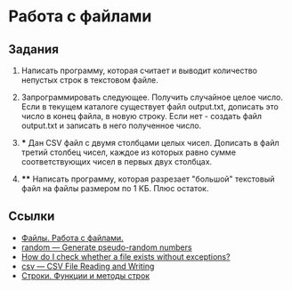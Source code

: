 # Работа с файлами

## Задания

1. Написать программу, которая считает и выводит количество непустых
   строк в текстовом файле.

2. Запрограммировать следующее. Получить случайное целое число. Если в
   текущем каталоге существует файл output.txt, дописать это число в
   конец файла, в новую строку. Если нет - создать файл output.txt и
   записать в него полученное число.

3. **\*** Дан CSV файл с двумя столбцами целых чисел. Дописать в файл
   третий столбец чисел, каждое из которых равно сумме соответствующих
   чисел в первых двух столбцах.

4. **\*\*** Написать программу, которая разрезает "большой" текстовый файл
   на файлы размером по 1 КБ. Плюс остаток.

## Ссылки

* [Файлы. Работа с файлами.](https://pythonworld.ru/tipy-dannyx-v-python/fajly-rabota-s-fajlami.html)
* [random — Generate pseudo-random numbers](https://docs.python.org/3/library/random.html)
* [How do I check whether a file exists without exceptions?](https://stackoverflow.com/questions/82831/how-do-i-check-whether-a-file-exists-without-exceptions)
* [csv — CSV File Reading and Writing](https://docs.python.org/3/library/csv.html)
* [Строки. Функции и методы строк](https://pythonworld.ru/tipy-dannyx-v-python/stroki-funkcii-i-metody-strok.html)
